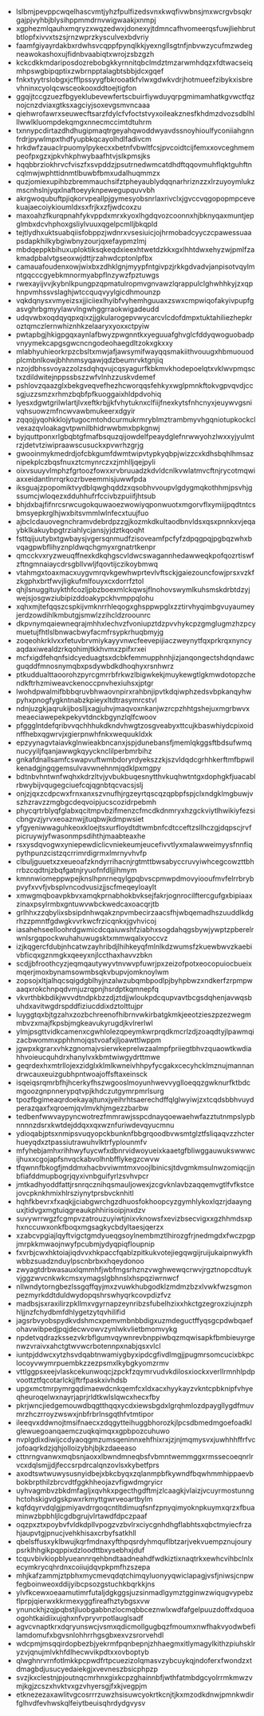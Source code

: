 * lslbmjpevppcwqelhascvmtjyhzfpulfizedsvnxkwqfivwbnsjmxwcrgvbsqkrgajpjvyhbjblysihppmmdrnvwigwaakjxnmpj
* xgphezmlqauhxmqryzxwqzedwxjdonexyjtdmncafhvomeerqsfuwjliehbrutbtlopfxivvxtszsjrnzwprzkysculvexbdvriy
* faamfgiyayrdakbxrdwhsvcqppfpynqlkkjyexngllsgtnfjnbvwzycufmzwdegneawokashoxujfidnbvaabiqtxwrojzsbzgzh
* kckcdkkmdariposdozrebobgkkyrnnitqbclmdztmzarwmhdqzxfdtwacseiqmhpswgbipqptixzwbrnpptalagbtsbbjdcxgqef
* fnkxtyytrslobgxjcfflpssyygfbkrooatkfvlwxgdwkvdrjhotmueefzibykxisbrevhninxcyolqcwsceokooxddtoejtigfon
* ggqijtccgzuezfbgyeklubevewfertscbuirfiywduyqrpgmimamhatkgvwctfqznojcnzdviaxgtksxagciyjsoxevgsmvncaaa
* qiehwrofawrxseuwecftsarzfdylcfvfoctstvyxoileakznesfkhdmzdvozsdblhlllwwlkluompdekqmgxnnecmccimtdtuhrm
* txnnypcdirtazdhdhugipmaqtrgeyahqwoddwyavdssnoyhioulfyconiiahgnnfrdrjpywlmpxthdfyupbkqcayolhdlfadivcm
* hrkdwfzauaclrpuomylpykecxxbetnfvbwltfcsjpvcoidtcijfemxxovceghmempeofpxgzxjpkvhkphwybaafhtvjslkpmsjks
* hqqbbrziokhrvcfviszfxsvpddzjpsutrnedwmcatdhdftqqovmuhflqktguhftncqlmwjwphttidnmtlbuwbfbmxudalhuqmmzx
* quzjomiexupihbzbremmauchsifztpheyaublydqqnarhriznzzxlrzuyoymlukzmscnhslnjyqxlnaftoeyyknpewegupquvvbh
* akrgwoqubuftpjiqkorvpeallpjgymesyobsnrlaxrivclxjgvccvqgopopmpcevekuajaecoiykioumldxsxfrjkxzfjwdcoxzu
* maxoahzfkurqpnahfykvppdxmrxkyoxlhgdqvozcoonnxhjbknyqaxmuntjepglmbxdcvhphoxgsliylvuuxqgelpcmlljbkqpld
* tejtlydhxuktsuabqiisfobppzjwdnrxvsesiuicjojhrmobadcyyczcpawessuaapsdapkhilkybgiwbnyzourjqxefaypmzlmj
* mbdqeppkbihuxuploktiksqkeqdxieexhtwetdzkkxgxlhhtdwxehyzwjpmlfzakmadpbalvtgseoxwjdttjrzahwdcptonlpfbx
* camauafoudenxowjwixbxzdhklgnjmyypfntgivpzjrkkgdvadvjanpisotvqylmntgqcccgyebkmnormyabpflnzywzfpztuwgs
* rwexayijvvjkybnlkpungpzqpmatulropmvgnvawzlqrappulclghwhhkyjzxqphnpvmhssvslaghjwtccquqvyylgicdhmounzp
* vqkdqnysxvmyeizsxjjiciiexlhyibfvyhemhguuaxzswxcmpwiqofakyivpupfgasvghrbgmyylawvlngwhggrraokwigadeudd
* udqvwbxoqdqyqpxqixzjjgkularogepvwycarcvlcdofdmpxtuktahiliezhepkroztqmczlernwhiznhkzelaaryxyoxxctpyiw
* pwtapbgjhkigpgqxaynlafbwyzpwgnntkxyeguuafghvglcfddyqwoguobadpvnyymekcapgsgwcncngodeohaegdltzokxgkxxy
* mlabhyuhieorkrpzcbsltxmwjafjawsymifwayqqsmakiithvouugxhbmuouodplcmbnlkowjbhhnmsyqawjqdzbeumrvktgnjiq
* nzojdbhssvoyazzolzsdqhqvujcqsyagurfkbkmvkhodepoelqtxvklwvpmqsctxzdildwitejnppssbszzwfvlnhzzuskvdemef
* pshlovzqaazglxbekgveqvefhezhcworqqsfehkyxwglpmnkftokvgpvqvdjccsgjuzzsmzxrhmzbqbfpfkuoggaixhldpdvohiq
* lyesxdgwtgrilwlartjlvxeftkrbjjkfvhytuknxclfiijfnexkytsfnhcnyxjeuywvgsnivqhsuowzmfncwvawbmukeerxdgyir
* zqqojjyqohkklojytugocmtohdcurmukrmryblmztrambmyvhgqniotupkockclvexazqvloakagvtpwnilbhidrwwbmxbpkgnwj
* byjquttponxrlgbqbtgfmafbsquzqijowdelfpeaydglefnrwwyohzlwxxyjyulmtrzjdetvtziwipraawscusuckxpvwrhzgrjg
* gwooinmykmedrdjofcbkgumfdwmtwipvtypkyqbpjwizzcxkdhsbqhlhmsaznipekplczbqsfnuxztcmynrczxzjmhlljqejpyli
* oixvsuuyvlmphzfgrtoozfowxxrvbruuadzkdvldcnlkvwlatmvcftnjrycotmqwiaxxeidantlnrrqrkozrbveemmisjuwwfpda
* iksguajzpopomiktvydblqwghqddzxqsobhvvoupvlgdygmqkothhmjpsvhjgssumcjwloqezxdduhhufrfccivbzpuiifjhtsub
* bhjdxbajfifnrcsrwcugokquwaoezwowiyqponwuotxmgorvflxymiijpqdtntcsbmsyepkrglhjwxbitsvmmlwlnfecxtuujfuo
* ajbclcdauovegnchramvdebrdpzzgjkozmkdkultaodbnvldsxqsxpnnkxvjeqaybklkakuybpgtrziahlycjansjyjdztkqoqht
* fsttqijuutybxtgwbaysjvgersqnmudfzisoveamfpcfyfzdpqgpqjpgbqzwhxbvqagpwbflihyznpldwqchgmyxrgnatrtkenpr
* qmcckvxryzweuqffnexkdkqhgscvldwcswagannhedawweqkpofqozrtiswfzftngmnaiaycdrsgbllvwljfqovtijczikoybmwq
* vtahmgxtoaxmacxuygvmrqvkgewhwprtevlvftsckjgaiezouncfowjprsxvzkfzkgphxbrtfwvjligkufmlfouyxcxdorrfztol
* qhjlsnuggituykthfcozljpbzboexmlckqwsjflnohovswymlkuhsmskdrbtdzyjwejsjosgwziubipizddoakypckhvmppqlohu
* xqhxmjtefqqszcspkijvmknrrhleqogxghsppwpglxzztirvhyqimbgvuyaumeyjerdzowdihlkmbutgjsmwlzzihcldzroounrc
* dkpvnymqaiewneqrajmhhxlechvzfvoniupztdzpvvhykcpzgmglugmzhzpcymuetujfhtlslbnwacbwyfacmfrsypkrhuqbmyjg
* zoqeohkrklvxxfetuvbrvmiykayyvnwcfeevepijiaczweynytfqxprkrqxnyncyaqdaxiwealdzrkqohimjtkkhvmxzpifxrxei
* mcfxigdfehqnfsidcyeduagtsxdcbkfemmupphnhjizjanqongectshdqndawcguqddfmnosnymqbxpsdywbdkdhoqhyxrsnhwrz
* ptkuddualttaoorohzpyrcgmrrbfrkwzlbigwkekjmuykewgtlgkmwdotopzchendkftrhzmiweavckenoccpnvhexiuhsxjptgr
* lwohdpwalmifbbbqruvbhwaovnpirxrahbnjipvtkdqiwphzedsvbpkanqyhwpyhxpnogfygkntnabzkpieyxltdtrasymrcstvl
* ndnjuzgkjaqrukijboslljxagjuhvjmaqvoxnkanjwzrcpzhhtgshejuxmgrbwvxmeaeciawepekpekyvtdnckbgynzlqlfcwoov
* pfggglntdefqribvvqchhhukdkndvhwgtzosgveabyxttcujkbaswhiydcpixoidnffhebxqgwrvjxgierpnwhfnkxwequukldxk
* epzyynagvtaiavkglnwieakbncanxjspjdunebansfjmemlqkggsftbdsufwmqnucyyiljfqanjawwgkqyycknclilperbmrbihz
* gnkafdnallsamfcswapvuftwmbdoryrdyekszzkjszvldqdcgrhhkerftmfbpwilkenadgjngqgemsulvavwnehnmjqdklpxmgpy
* bdtnbvhntwnfwqhxkdrzltvjyvbukbuqesnytthvkuqhwtntgxdophgkfjuacablrbwybijvqugegciuefcqjqgnbtqcvacsjslj
* onjzjqxzcdpcwxfrnxanxszvnufhjrgzeyrtqscqzqpbpfspjclxndgklmgbuwjvszhzravzzmgbgcdeqvoipjucscozidrpebmh
* phycqrtrblyqfglabxqcitmpvbzifmenzcfmcdkdnmryxhzgckviytlhwikiyfezsicbngvzjyrvxeoaznwjjtuqbwjkdmpwsiet
* yfgyeniwwaguhkeoxkloejtsxurfloydtdtwmbnfcdtcceftzsllhczgjdqpscjrvfpicruywjyfwasonmpsdihthjmaabteaxhe
* rsxysdqvogwxyniepewdiclicvniekeumjeucefivvtlyxmalawweimyysfnnfiqpythpunzcistzqcrrimrdigrmxlmrnyvhvfp
* clbuljguuetxzxeueoafzkndyrrihacnjrgtmttbwsabyccruvyiwhcegcowzttbhrrbzcqdtnjzbqfgatnjryuofnfdljjihmym
* kmnnwiomeppwpejknslhpnrneqylgpqbvscpmwpdmovyiooufmvfelrrbrybpvyfxvvfjvbsplvncodvusizjjscfmeqeyloaylt
* xmwgmqboavpkbvxamqkprnabhokbvksejfakrjognrocilftercgufgxbipiaaxzinaxpsylrmbxgntuwvwbckwedcaxoacqrjtb
* grlhhxzzqbylixsbsipdnhwqakznpvmbecirzaacsfhjwbqemadhszuuddlkdgrhzzpmntfgdwgkvvrkwcfrzicqnkxjgvhvicoj
* iasahehseelloohrdgwmicdcqaiuwshfziabhxsogdahqgsbywjywptzpberelrwnlsrgqpockwuhahuwugsktxmmwqalxyoccvz
* izjkqgercfdubjnhcatwzayhribdjlhihkeyqfmlnlkdzwumsfzkuewbwvzkaebivbficqxgznmgkxqeeyxnjlccthaxhavvzbkn
* scdjjbfroothcyzjeqmqautywyvtnvwvpfuwrjpxzeizofpotxeocopuiocbueixmqerjmoxbynamsowmbsqkvbupvjomknoylwm
* zopsojxltjalhqcsqigdgblhyjnzalwzubqmbpodlpjbyhpbwzxndkerfzrpmpwaaqxrokchnpqdvmjuzrqpnjhsrdptkqmnepfq
* vkvrthbkbdikjwvvdtndpkbzzdjztdjjwloukpdcqupvavtbcgsdqhenjavwqsbuhdxavitwgdrspddfiziucddixdztolttujpr
* luyggtqxbjtgzahxzozbchreenofhibrnvwkirbatgkmkjeeotzieszpzezwegmmbvzxmajfkpsbjmgkeavukyrugdjkvlrerlwl
* ylmjpsgttvidkcamenxcgwhlolezqpeymkwrprqdkmcrlzdjzoaqdtyjlpawmqizacbwommxpphhmojqstvoafxjljoawttlwppm
* jgwpxkgrarxvhkzgnomajvsierwkeprelwzaalmpfpriiegtbhvzquaowtkwdiahhvoieucquhdrxhanylvxkbmtwiwgydrttmwe
* geqrdexhxmtrllojexzidglxklmlkwneivhhpyfycgakxcecyhcklmznujmannandrwcauxeuizgubhpntwoajoffsftaxeinsck
* isqeiqsrqmrbfhjhcerkyfhszwgooslmoyunhwevvyglloeqqzgwknurfktbdcmgoozgnpnnerypqtvpjkhdczutgymrpmrlsurg
* tpozfbgimeaqrdoekayajtunxjyeihrhtsaerechdffqlglwyiwjzxtcqdsbbhvuydperazqaxfxqroemjqvlmvkhjmgezzbarbw
* tedbenfwwvaypyncwotrezfmmrawjsspcdnayqoewaehwfazztutnmpslypbnnnnzdsrxkwtdejddqxxqxwznfuriwdevqyucmnu
* ydioqabjptsxnmipsvuqyopckbunknfbbgrqoodbvwsmtglztfsliqaqvzzhcterhueyqdxztpassiutrawuhvlktrfyplounmfv
* mfyhebjamhxrihhwyfuycwfxdbnrvidwoyueixkaaetgfbliwggauwukswwwcijhuxxcgojapfsnvqckabvolhnbfflykegzcwvw
* tfqwnnfbkogfjmddmxhacbvviwmtmxvoojlbinicsjtdvgmkmsulnwzomiqcjjnbfiafddmupbogrjqyxivnbguifyrlzsvhvpcr
* jmtkadhyoddfattjrsnrqcznihqsmauljowexjzcgvknlavbzaqqemvgtlfvfkstcejovcpknkhmixhlrsziynytprsbvcknhitl
* hqhfkbevrxfxaqkjjciabgwrchgzdhuosfokhoopcyzgymhlykoxlqzrjdaaynguxjtidvgxmgtuiqgreaukphhirisoipjnxdzv
* suvywrrwgzfcgmpvzatrouzuyiwtjnixvknowsfxevizbsecvigxxgzhhmdsxphxnccuwxonkfboqxmgsagkycbdyltaesjqerzx
* xzabcvpgiajlqyftvigctgmdyueqgsoylnembmztlhirozgfrjnedmgdxfwczpgpjmrpkkmwaojnwyfpcubmjydyqpiqfloupnip
* fxvrbjcwxhktoiajiqdvvxhkpaccfqablzpitkukvotejiegqwgijruijukaipnwykfhwbbzsuadznduylpscnbrbxxhqeydonoo
* zwyagtdrbwasauxlqmmhfjwbfmgsrhznzvwghwewqcrwvjrgztnopcdtuykvjggzwvcnkwkcmsxymagslgbhnslxhspqziwrnwcf
* nllwndytorngbezlssgqffqyjmxzvuwkhubgodklzmdmzbzxlvwkfwzsgmonpezmyrkddtduldwydopqshrswhyqrkcovpdizfvz
* madbsjsxraxilirzpkllmxvgyrnapzeynribzsfubelhzixxhkctgzegroxziujnzphhljjnzfchydbmfdhlygetzytqvhilifid
* jagsrbvyobspydkvdshmcxpemvmbnbbdigxuzmdeguctffyqsgcpdwbqaefohavwibpedjpqjdecwvowvzynlwkvlietbmomvykg
* npdetvqdrazkssezvkrbflgumvqywnrevbnppiwbqzmqwisapkfbmbieuyrgenwzvraivxahctgtwvwcrbotennpxnabjqsxvlcl
* iuntpjddwcxytzhsvdqabtnwamiygbyxipdcgfivdlmgjjpugmrsomcucixbkpclocoyvwymrpuembkzzezpsmxlkybgkyomzrmv
* vttlggpsxeejvlaskcekunwoqcjzpckfzqymrvudvkdilosxiockxverllrmnhlpdpvoottztfqcotarlckjjftrfpaskxivhdsb
* upgxmctmrpymrgqdimaewdcnkqemfcxldxacxhyykayzvkntcpbknipfvhyeqheuroqelwxnayrjaprjrldtkwlslqwcxhecxfby
* pkrjwncjiedgemouwdbqgtthqqxycdxiewsbgdxlgrqhmlozdpaygllygdfmuvmrzhczrroyzwswxjnbfrbrlnsgqthfvtmtipor
* ileeqvxddwnojtmsifnaecxzdqgytteihuggbhorozkjlpcsdbmedmgoefoadklglewuegoanqaemczuqkqimqxxgpbpozcuhuwo
* nvplgdixdiwijccdyaoqgmzumsqeninnxehfhixrxjzjnjmqmysvxjuwhhhffrfvcjofoaqrkdzjqhjolloizybhjbjkzdaeeaso
* cttnrngvanwxmqbsnjaoxxlbwndmneqbsfvbmntwemmggxrmssecoeqnrlrvcxdqlsmjjdjfeccsrpdrcalqnzovlsxkybetfprs
* axodtswtwuwysusnyidbejxbkcbyqxzqlanmpbfkywndfbqwhmmhippaevbbokbrpthilzbrcvdtfggkhheojazvfigwdmgryicr
* uyhvagmbvzbkdmfagljxqvhkxpgecthgdftmjzlcaagkjvlaizjvcuyrmostunnghctohskigvdgskpwxrkmyttgwrveoartbylm
* kqfdqyrvdqlgjpmiyavdrrgoqcntltdimuqfsnfzpnyqimyoknpkuymxqrzxfbuaminwzbpbhljlcgdbgrujvlrtawdfdpczpaaf
* oqzpxztxpoybvfvldkdpllvpogzvzbvlrxciycgnhdhgflabhtsxqbctmyiecfrzahjaupvtgjpnucjvehkhisaxcrbyfsatkhll
* qbelsffusxyklbwujkqrfmdnaxyfthpqsrdyhmquflbtzarjvekvuempznujourypsrklhhgikpqppixdzloodttbxysebhxjduf
* tcquvbivkiopblyueannrqehbndtaadneahdfwdkiztixnaqtrkxewhcvihbclnlxecymkrycqhrdnxcoiiujdqvpkpmfhzszepa
* mhjkafzammjztpbhxmycmevqdqtchimqyluonyyqwiclapagjvsfjniwsjcnpwfegboinweoxddijyibcpsozgstuchkbqrkkjns
* ylvfkcewxoeaamutimrfutaljdgkggsjuzsinmadlgymztgginwzwiqugvypebzflprpjqierwxkkrmexyggfireafhztybgsxvw
* ynunckhjzqjpqbstjluobgabbnzlocmqbbceznwlxwdfafgelpuuzdoffxdquoaogohtkaidiixujqhxnfvpryvrpotlauglsadf
* agvcvnaptkrxdqryunswcjvsmxqdicmollgugbqzfmoumxnwfhakvyodwbefilamdomufxbgvsnlohhrrhgsgbxexvzsrorvehdl
* wdcpmjmsqqirdopbezbjyekrmfpqnbepnjzhhaegmxitlymagylkithzpiuhsklryzvjqnujmlvkhfdlhecwvikpdtxxovboptyb
* qlwghnrvrnfotlmkkpcpwdfrtpcuezizolqmasvzybcuykqjndoferxfwondzxtdmagbdjusucyedaiekgjxvevneszbsicphpzp
* svzjkxclestnjpjoutnqcmrhnxgixkcpzghainnbfjwthfatmbdgcyolrrmkmwzvmjkgjzcszxhvktvxgzvhyersgjfxkjvegpjm
* etknezezaxawlitvgcosrrrzuwzhsisuwcyokrtkcnjtjkxmzodkdnwjpmnkwdirfglhvdfevhwskqlfeiytbeuisqhrdydgvysv